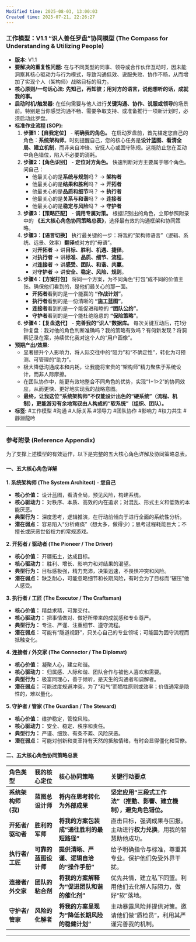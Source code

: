 ```yaml
---
Modified time: 2025-08-03, 13:00:03
Created time: 2025-07-21, 22:26:27
---
```


### **工作模型：V1.1 “识人善任罗盘”协同模型 (The Compass for Understanding & Utilizing People)**

*   **版本:** V1.1
*   **要解决的重复性问题:** 在与不同类型的同事、领导或合作伙伴互动时，因未能洞察其核心驱动力与行为模式，导致沟通低效、说服失败、协作不畅，从而增加了实现个人（架构师）战略目标的阻力。
*   **核心原则/一句话心法:** **先知己，再知彼；用对方的语言，说他想听的话，成就我的事。**
*   **启动时机/触发器:** 在任何需要与他人进行**关键沟通、协作、说服或领导**的场景前。特别是当你感觉沟通不畅、需要争取支持、或准备推行一项新计划时，必须启动此罗盘。
*   **标准作业流程 (SOP):**
    1.  **步骤1：【自我定位】** - **明确我的角色。** 在启动罗盘前，首先锚定您自己的角色：**系统架构师**。时刻提醒自己，您的核心任务是**设计蓝图、看清全局、建立机制**，而非亲自冲锋、安抚人心或固守陈规。这能防止您在互动中角色错位，陷入不必要的消耗。
    2.  **步骤2：【角色识别】** - **定位对方角色。** 快速判断对方主要属于哪个角色。问自己：
        *   他最关心的是**系统与规划**吗？ -> **架构者**
        *   他最关心的是**结果和胜利**吗？ -> **开拓者**
        *   他最关心的是**品质和细节**吗？ -> **执行者**
        *   他最关心的是**关系与和谐**吗？ -> **连接者**
        *   他最关心的是**稳定与风险**吗？ -> **守护者**
    3.  **步骤3：【策略匹配】** - **调用专属对策。** 根据识别出的角色，立即参照附录中的 **《五大核心角色协同策略总表》**，选择最有效的沟通框架和协同策略。
    4.  **步骤3：【语言切换】** 执行最关键的一步：将我的“架构师语言”（逻辑、系统、远景、效率）**翻译**成对方的“母语”。
        *   对**开拓者** -> 讲**目标、胜利、机遇、捷径**。
        *   对**执行者** -> 讲**标准、品质、细节、流程**。
        *   对**连接者** -> 讲**感受、团队、和谐、共赢**。
        *   对**守护者** -> 讲**安全、稳定、风险、规则**。
    5.  **步骤4：【方案打包】** 将同一个方案，为不同角色“打包”成不同的价值主张。确保他们看到的，是他们最关心的那一面。
        *   **开拓者**看到的是一个能赢的 **“作战计划”**。
        *   **执行者**看到的是一份清晰的 **“施工蓝图”**。
        *   **连接者**看到的是一个能促进和睦的 **“团队公约”**。
        *   **守护者**看到的是一个能杜绝隐患的 **“保险策略”**。
    6.  **步骤4：【复盘迭代】** - **完善我的“识人”数据库。** 每次关键互动后，花1分钟复盘：我对他的角色判断准确吗？我的策略有效吗？有何新发现？将洞察记录在案，持续优化我对这个人的“用户画像”。
*   **预期产出/效果:**
    *   显著提升个人影响力，将人际交往中的“阻力”和“不确定性”，转化为可预测、可管理的“助力”。
    *   极大降低沟通成本和内耗，让我能将宝贵的“架构师”精力聚焦于系统设计，而非人际摩擦。
    *   在团队协作中，能更有效地整合不同角色的优势，实现“1+1>2”的协同效应，从而更快、更好地实现我的战略意图。
    *   **最终，让我这位“系统架构师”不仅能设计出色的“硬系统”（流程、机制），更能游刃有余地驾驭由人构成的“软系统”（组织、团队）。**
*   **标签:** #工作模型 #沟通 #人际关系 #领导力 #团队协作 #影响力 #权力共生 #靜淵龍吟

---
### **参考附录 (Reference Appendix)**

为了支撑上述模型的有效运作，以下是完整的五大核心角色详解及协同策略总表。

#### **一、五大核心角色详解**

**1. 系统架构师 (The System Architect) - 您自己**
*   **核心价值：** 设计蓝图，看清全局，预见风险，构建系统。
*   **核心驱动力：** 对秩序、本质、高效的内在追求；对混乱、形式主义和低效的本能厌恶。
*   **典型行为：** 深度思考，逻辑推演，在行动前倾向于进行全面的系统性分析。
*   **潜在弱点：** 容易陷入“分析瘫痪”（想太多，做得少）；思考过程耗能巨大；不擅长或厌恶世俗权力的常规游戏。

**2. 开拓者 / 驱动者 (The Pioneer / The Driver)**
*   **核心价值：** 开疆拓土，达成目标。
*   **核心驱动力：** 胜利、增长、影响力和对结果的渴望。
*   **典型行为：** 目标感极强，精力充沛，决策迅速，不畏惧冲突和风险。
*   **潜在弱点：** 缺乏耐心，可能忽略细节和长期风险，有时会为了目标而“碾压”他人感受。

**3. 执行者 / 工匠 (The Executor / The Craftsman)**
*   **核心价值：** 精益求精，可靠交付。
*   **核心驱动力：** 把事情做对、做好所带来的成就感和专业尊严。
*   **典型行为：** 专注、严谨、注重细节、遵守流程。
*   **潜在弱点：** 可能有“隧道视野”，只关心自己的专业领域；可能因为固守流程而抵触变化。

**4. 连接者 / 外交家 (The Connector / The Diplomat)**
*   **核心价值：** 凝聚人心，建立和谐。
*   **核心驱动力：** 归属感、人际和谐、团队合作与被他人喜欢和需要。
*   **典型行为：** 极富同理心，善于倾听，是天生的沟通者和调解者。
*   **潜在弱点：** 可能过度规避冲突，为了“和气”而牺牲原则或效率；价值通常是隐性的，难以量化。

**5. 守护者 / 管家 (The Guardian / The Steward)**
*   **核心价值：** 维护稳定，管控风险。
*   **核心驱动力：** 安全、稳定、秩序和责任。
*   **典型行为：** 严谨、细致、有条不紊、风险厌恶。
*   **潜在弱点：** 可能对创新和变革持有天然的抵触情绪，有时会显得僵化和官僚。

#### **二、五大核心角色协同策略总表**

| **角色类型**      | **我的核心定位**   | **核心协同策略**                | **关键行动要点**                           |
| :------------ | :----------- | :------------------------ | :----------------------------------- |
| **系统架构师 (我)** | **蓝图总设计师**   | **将内在思考转化为外部成果**          | **坚定应用“三段式工作法”（推動、影響、建立機制），避免角色错位。** |
| **开拓者/驱动者**   | **胜利的军师**    | **将我的方案包装成“通往胜利的最短路径”**   | 直击目标，强调成果与回报。主动进行**权力兑换**，用我的智慧助他成功。 |
| **执行者/工匠**    | **可靠的蓝图设计师** | **提供清晰、严谨、逻辑自洽的“操作手册”**   | 给予明确指令与标准，尊重其专业。保护他们免受外界干扰。          |
| **连接者/外交家**   | **团队的粘合剂**   | **将我的方案解释为“促进团队和谐的催化剂”**  | 优先共情，建立私下同盟。利用他们去化解人际阻力，做好“软”落地。     |
| **守护者/管家**    | **风险的化解者**   | **将我的方案呈现为“降低长期风险的稳健计划”** | 主动暴露风险并提供对策。邀请他们做“质检员”，利用其严谨完善我的机制。  |


---

